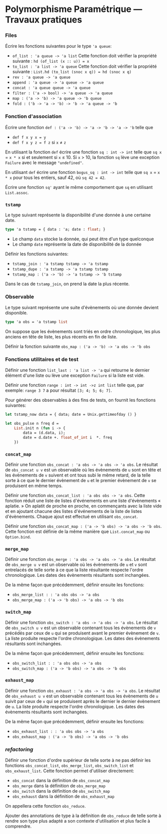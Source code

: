 # Polymorphisme Paramétrique &mdash; Travaux pratiques

### Files

Écrire les fonctions suivantes pour le type `'a queue`:
* `of_list : 'a queue -> 'a list` Cette fonction doit vérifier la propriété suivante : `hd (of_list (x :: u)) = x`
* `to_list : 'a list -> 'a queue` Cette fonction doit vérifier la propriété suivante : `List.hd (to_list (snoc x q)) = hd (snoc x q)`
* `rev : 'a queue -> 'a queue`
* `append : 'a queue -> 'a queue -> 'a queue`
* `concat : 'a queue queue -> 'a queue`
* `filter : ('a -> bool) -> 'a queue -> 'a queue`
* `map : ('a -> 'b) -> 'a queue -> 'b queue`
* `fold : ('b -> 'a -> 'b) -> 'b -> 'a queue -> 'b`

### Fonction d'association

Écrire une fonction `def : ('a -> 'b) -> 'a -> 'b -> 'a -> 'b` telle que
* `def f x y x = y`
* `def f x y z = f z` si `x` &ne; `z`

En utilisant la fonction `def` écrire une fonction `sq : int -> int` telle que `sq x` = `x * x` si et seulement si `x` &le; 10. Si `x` > 10, la fonction `sq` lève une exception `Failure` avec le message `"undefined"`.

En utilisant `def` écrire une fonction `bogus_sq : int -> int` telle que `sq x` = `x * x` pour tous les entiers, sauf 42, où `sq 42 = 42`.

Écrire une fonction `sq'` ayant le même comportement que `sq` en utilisant `List.assoc`.

### `tstamp`
Le type suivant représente la disponibilité d'une donnée à une certaine date.
```ocaml
type 'a tstamp = { data : 'a; date : float; }
```
* Le champ `data` stocke la donnée, qui peut être d'un type quelconque
* Le champ `date` représente la date de disponibilité de la donnée

Définir les fonctions suivantes:
* `tstamp_join : 'a tstamp tstamp -> 'a tstamp`
* `tstamp_dupe : 'a tstamp -> 'a tstamp tstamp`
* `tstamp_map : ('a -> 'b) -> 'a tstamp -> 'b tstamp`

Dans le cas de `tstamp_join`,  on prend la date la plus récente.

### Observable

Le type suivant représente une suite d'évènements où une donnée devient
disponible.
```ocaml
type 'a obs = 'a tstamp list
```

On suppose que les évènements sont triés en ordre chronologique, les plus
anciens en tête de liste, les plus récents en fin de liste.

Définir la fonction suivante `obs_map : ('a -> 'b) -> 'a obs -> 'b obs`

### Fonctions utilitaires et de test

Définir une fonction `list_last : 'a list -> 'a` qui retourne le dernier élément
d'une liste ou lève une exception `Failure` si la liste est vide.

Définir une fonction `range : int -> int ->z int list` telle que, par exemple:
`range 3 7` a pour résultat `[3; 4; 5; 6; 7]`.

Pour générer des observables à des fins de tests, on fournit les fonctions
suivantes:
```ocaml
let tstamp_now data = { data; date = Unix.gettimeofday () }
```

```ocaml
let obs_pulse n freq d =
    List.init n (fun i -> {
        data = (d.data, i);
        date = d.date +. float_of_int i  *. freq
    })
```

### `concat_map`

Définir une fonction `obs_concat : 'a obs -> 'a obs -> 'a obs`. Le résultat de
`obs_concat u v` est un observable où les évènements de `u` sont en tête et les
évènements de `v` suivent et ont tous subi le même retard, de la telle sorte à
ce que le dernier évènement de `u` et le premier évènement de `v` se produisent
en même temps.

Définir une fonction `obs_concat_list : 'a obs obs -> 'a obs`. Cette fonction
réduit une liste de listes d'événements en une liste d'évènements « aplatie. »
On aplatit de proche en proche, en commençants avec la liste vide et en ajoutant
chacune des listes d'événements de la liste de listes d'évènements. Chaque ajout
est effectué en utilisant `obs_concat`.

Définir une fonction `obs_concat_map : ('a -> 'b obs) -> 'a obs -> 'b obs`.
Cette fonction est définie de la même manière que `List.concat_map` ou
`Option.bind`.

### `merge_map`

Définir une fonction `obs_merge : 'a obs -> 'a obs -> 'a obs`. Le résultat de
`obs_merge u v` est un observable où les évènements de `u` et `v` sont
entrelacés de telle sorte à ce que la liste résultante respecte l'ordre
chronologique. Les dates des évènements résultants sont inchangées.

De la même façon que précédemment, définir ensuite les fonctions:
* `obs_merge_list : : 'a obs obs -> 'a obs`
* `obs_merge_map : ('a -> 'b obs) -> 'a obs -> 'b obs`

### `switch_map`

Définir une fonction `obs_switch : 'a obs -> 'a obs -> 'a obs`. Le résultat de
`obs_switch u v` est un observable contenant tous les évènements de `v` précédés
par ceux de `u` qui se produisent avant le premier évènement de `v`. La liste
produite respecte l'ordre chronologique. Les dates des évènements résultants
sont inchangées.

De la même façon que précédemment, définir ensuite les fonctions:
* `obs_switch_list : : 'a obs obs -> 'a obs`
* `obs_switch_map : ('a -> 'b obs) -> 'a obs -> 'b obs`

### `exhaust_map`

Définir une fonction `obs_exhaust : 'a obs -> 'a obs -> 'a obs`. Le résultat de
`obs_exhaust u v` est un observable contenant tous les évènements de `u` suivit
par ceux de `v` qui se produisent après le dernier le dernier évènement de `u`.
La liste produite respecte l'ordre chronologique. Les dates des évènements
résultants sont inchangées.


De la même façon que précédemment, définir ensuite les fonctions:
* `obs_exhaust_list : : 'a obs obs -> 'a obs`
* `obs_exhaust_map : ('a -> 'b obs) -> 'a obs -> 'b obs`

### _refactoring_

Définir une fonction d'ordre supérieur de telle sorte à ne pas définir les
fonctions `obs_concat_list`, `obs_merge_list`, `obs_switch_list` et
`obs_exhaust_list`. Cette fonction permet d'utiliser directement:
* `obs_concat` dans la définition de `obs_concat_map`
* `obs_merge` dans la définition de `obs_merge_map`
* `obs_switch` dans la définition de `obs_switch_map`
* `obs_exhaust` dans la définition de `obs_exhaust_map`

On appellera cette fonction `obs_reduce`.

Ajouter des annotations de type à la définition de `obs_reduce` de telle sorte à
rendre son type plus adapté a son contexte d'utilisation et plus facile à
comprendre.

